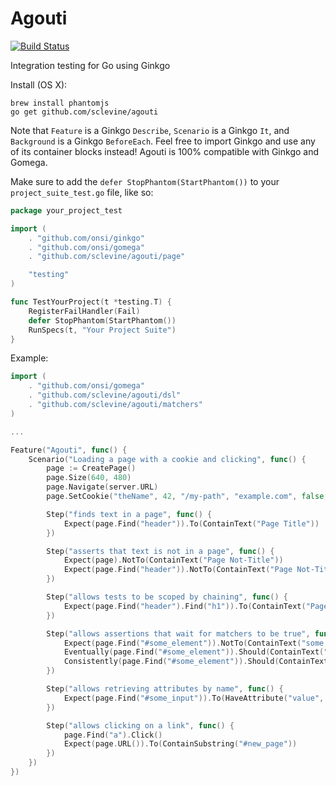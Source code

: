 Agouti
======

[![Build Status](https://api.travis-ci.org/sclevine/agouti.png?branch=master)](http://travis-ci.org/sclevine/agouti)

Integration testing for Go using Ginkgo 

Install (OS X):
```
brew install phantomjs
go get github.com/sclevine/agouti
```

Note that `Feature` is a Ginkgo `Describe`, `Scenario` is a Ginkgo `It`, and `Background` is a Ginkgo `BeforeEach`.
Feel free to import Ginkgo and use any of its container blocks instead! Agouti is 100% compatible with Ginkgo and Gomega.

Make sure to add the `defer StopPhantom(StartPhantom())` to your `project_suite_test.go` file, like so:
```Go
package your_project_test

import (
	. "github.com/onsi/ginkgo"
	. "github.com/onsi/gomega"
	. "github.com/sclevine/agouti/page"

	"testing"
)

func TestYourProject(t *testing.T) {
	RegisterFailHandler(Fail)
	defer StopPhantom(StartPhantom())
	RunSpecs(t, "Your Project Suite")
}
```

Example:

```Go
import (
	. "github.com/onsi/gomega"
	. "github.com/sclevine/agouti/dsl"
	. "github.com/sclevine/agouti/matchers"
)

...

Feature("Agouti", func() {
	Scenario("Loading a page with a cookie and clicking", func() {
		page := CreatePage()
		page.Size(640, 480)
		page.Navigate(server.URL)
		page.SetCookie("theName", 42, "/my-path", "example.com", false, false, 1412358590)

		Step("finds text in a page", func() {
			Expect(page.Find("header")).To(ContainText("Page Title"))
		})

		Step("asserts that text is not in a page", func() {
			Expect(page).NotTo(ContainText("Page Not-Title"))
			Expect(page.Find("header")).NotTo(ContainText("Page Not-Title"))
		})

		Step("allows tests to be scoped by chaining", func() {
			Expect(page.Find("header").Find("h1")).To(ContainText("Page Title"))
		})

		Step("allows assertions that wait for matchers to be true", func() {
			Expect(page.Find("#some_element")).NotTo(ContainText("some text"))
			Eventually(page.Find("#some_element")).Should(ContainText("some text"))
			Consistently(page.Find("#some_element")).Should(ContainText("some text"))
		})

		Step("allows retrieving attributes by name", func() {
			Expect(page.Find("#some_input")).To(HaveAttribute("value", "some value"))
		})

		Step("allows clicking on a link", func() {
			page.Find("a").Click()
			Expect(page.URL()).To(ContainSubstring("#new_page"))
		})
	})
})
```